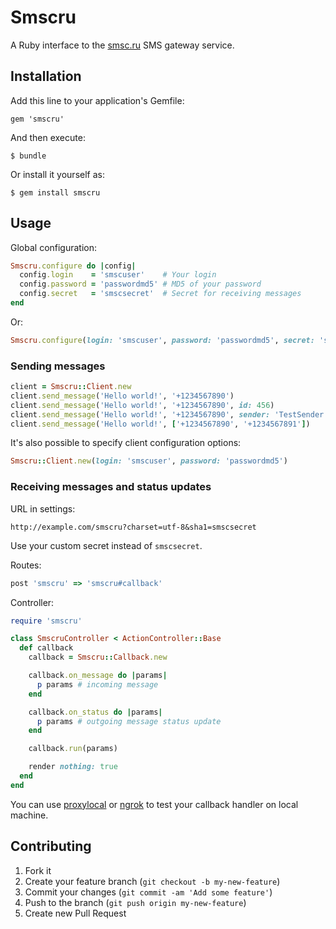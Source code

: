 # Smscru

A Ruby interface to the [smsc.ru](http://smsc.ru/) SMS gateway service.

## Installation

Add this line to your application's Gemfile:

    gem 'smscru'

And then execute:

    $ bundle

Or install it yourself as:

    $ gem install smscru

## Usage

Global configuration:

```ruby
Smscru.configure do |config|
  config.login    = 'smscuser'    # Your login
  config.password = 'passwordmd5' # MD5 of your password
  config.secret   = 'smscsecret'  # Secret for receiving messages
end
```

Or:

```ruby
Smscru.configure(login: 'smscuser', password: 'passwordmd5', secret: 'smscsecret')
```

### Sending messages

```ruby
client = Smscru::Client.new
client.send_message('Hello world!', '+1234567890')
client.send_message('Hello world!', '+1234567890', id: 456)
client.send_message('Hello world!', '+1234567890', sender: 'TestSender')
client.send_message('Hello world!', ['+1234567890', '+1234567891'])
```

It's also possible to specify client configuration options:

```ruby
Smscru::Client.new(login: 'smscuser', password: 'passwordmd5')
```

### Receiving messages and status updates

URL in settings:

```
http://example.com/smscru?charset=utf-8&sha1=smscsecret
```

Use your custom secret instead of `smscsecret`.

Routes:

```ruby
post 'smscru' => 'smscru#callback'
```

Controller:

```ruby
require 'smscru'

class SmscruController < ActionController::Base
  def callback
    callback = Smscru::Callback.new

    callback.on_message do |params|
      p params # incoming message
    end

    callback.on_status do |params|
      p params # outgoing message status update
    end

    callback.run(params)

    render nothing: true
  end
end
```

You can use [proxylocal](http://proxylocal.com/) or [ngrok](https://ngrok.com/) to test your callback handler on local machine.

## Contributing

1. Fork it
2. Create your feature branch (`git checkout -b my-new-feature`)
3. Commit your changes (`git commit -am 'Add some feature'`)
4. Push to the branch (`git push origin my-new-feature`)
5. Create new Pull Request
